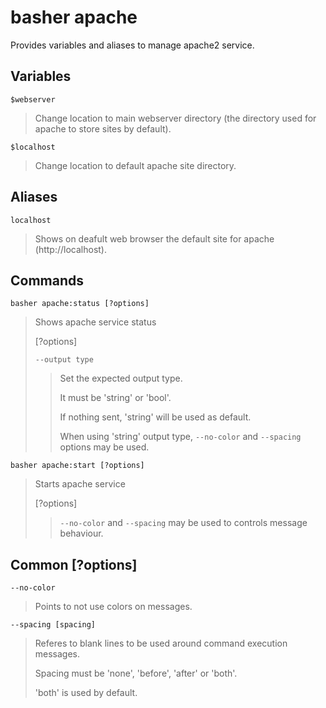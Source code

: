 # basher apache

Provides variables and aliases to manage apache2 service.

## Variables

`$webserver`

> Change location to main webserver directory (the directory used for apache to store sites by default).

`$localhost`

> Change location to default apache site directory.

## Aliases

`localhost`

> Shows on deafult web browser the default site for apache (http://localhost).

## Commands

`basher apache:status [?options]`

> Shows apache service status
>
> [?options]
>
> `--output type`
>
> > Set the expected output type.
> >
> > It must be 'string' or 'bool'.
> >
> > If nothing sent, 'string' will be used as default.
> >
> > When using 'string' output type, `--no-color` and `--spacing` options may be used.

`basher apache:start [?options]`

> Starts apache service
>
> [?options]
>
> > `--no-color` and `--spacing` may be used to controls message behaviour.

## Common [?options]

`--no-color`

> Points to not use colors on messages.

`--spacing [spacing]`

> Referes to blank lines to be used around command execution messages.
>
> Spacing must be 'none', 'before', 'after' or 'both'.
>
> 'both' is used by default.
